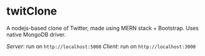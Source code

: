 # twitClone
A nodejs-based clone of Twitter, made using MERN stack + Bootstrap. Uses native MongoDB driver.

_Server_:  run on `http://localhost:5000`
_Client_:  run on `http://localhost:3000`
